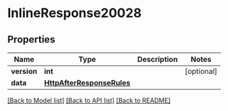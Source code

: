 # InlineResponse20028

## Properties
Name | Type | Description | Notes
------------ | ------------- | ------------- | -------------
**version** | **int** |  | [optional] 
**data** | [**HttpAfterResponseRules**](HttpAfterResponseRules.md) |  | 

[[Back to Model list]](../README.md#documentation-for-models) [[Back to API list]](../README.md#documentation-for-api-endpoints) [[Back to README]](../README.md)

